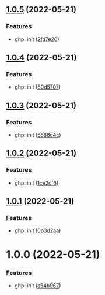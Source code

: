 ## [1.0.5](https://github.com/swissglider/swissglider.tailwindlib/compare/v1.0.4...v1.0.5) (2022-05-21)


### Features

* ghp: init ([2fd7e20](https://github.com/swissglider/swissglider.tailwindlib/commit/2fd7e201147ad37c8487ced48d1c049e9f661ebc))

## [1.0.4](https://github.com/swissglider/swissglider.tailwindlib/compare/v1.0.3...v1.0.4) (2022-05-21)


### Features

* ghp: init ([80d5707](https://github.com/swissglider/swissglider.tailwindlib/commit/80d5707128d7711c39cf46664180c8f580b9c219))

## [1.0.3](https://github.com/swissglider/swissglider.tailwindlib/compare/v1.0.2...v1.0.3) (2022-05-21)


### Features

* ghp: init ([5886e4c](https://github.com/swissglider/swissglider.tailwindlib/commit/5886e4ce8ed791bf8e77a60af28329808d3fb7f3))

## [1.0.2](https://github.com/swissglider/swissglider.tailwindlib/compare/v1.0.1...v1.0.2) (2022-05-21)


### Features

* ghp: init ([1ce2cf6](https://github.com/swissglider/swissglider.tailwindlib/commit/1ce2cf6db852c9fd771db263fa2bce62aec31b63))

## [1.0.1](https://github.com/swissglider/swissglider.tailwindlib/compare/v1.0.0...v1.0.1) (2022-05-21)


### Features

* ghp: init ([0b3d2aa](https://github.com/swissglider/swissglider.tailwindlib/commit/0b3d2aaeb990b3b4cf0969ed65a908ad4b8a1af1))

# 1.0.0 (2022-05-21)


### Features

* ghp: init ([a54b967](https://github.com/swissglider/swissglider.tailwindlib/commit/a54b9679c72575215dffeaa2cc4810448dc6ee7f))
